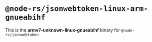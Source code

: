 # `@node-rs/jsonwebtoken-linux-arm-gnueabihf`

This is the **armv7-unknown-linux-gnueabihf** binary for `@node-rs/jsonwebtoken`
